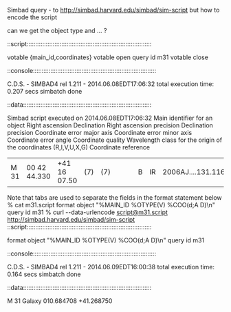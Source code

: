 
Simbad query - to http://simbad.harvard.edu/simbad/sim-script but how to encode the script

can we get the object type and ... ?

::script::::::::::::::::::::::::::::::::::::::::::::::::::::::::::::::::::::::::

votable {main_id,coordinates}
votable open
query id m31
votable close

::console:::::::::::::::::::::::::::::::::::::::::::::::::::::::::::::::::::::::

C.D.S.  -  SIMBAD4 rel 1.211  -  2014.06.08EDT17:06:32
total execution time: 0.207 secs
simbatch done

::data::::::::::::::::::::::::::::::::::::::::::::::::::::::::::::::::::::::::::

<?xml version="1.0" encoding="UTF-8"?>
<VOTABLE xmlns="http://www.ivoa.net/xml/VOTable/v1.2" xmlns:xsi="http://www.w3.org/2001/XMLSchema-instance" xsi:schemaLocation="http://www.ivoa.net/xml/VOTable/v1.2" version="1.2">
<DEFINITIONS>
<COOSYS ID="COOSYS" equinox="2000" epoch="J2000" system="ICRS"/>
</DEFINITIONS>
<RESOURCE name="Simbad query" type="results">
<TABLE ID="SimbadScript" name="default"><DESCRIPTION>Simbad script executed on 2014.06.08EDT17:06:32</DESCRIPTION>
<FIELD ID="MAIN_ID" name="MAIN_ID" datatype="char" width="22" ucd="meta.id;meta.main" arraysize="*">
<DESCRIPTION>Main identifier for an object</DESCRIPTION>
<LINK value="${MAIN_ID}" href="http://simbad.u-strasbg.fr/simbad/sim-id?Ident=${MAIN_ID}&amp;NbIdent=1"/>
</FIELD>
<FIELD ID="RA" name="RA" datatype="char" precision="8" width="13" ucd="pos.eq.ra;meta.main" arraysize="13" unit="&quot;h:m:s&quot;">
<DESCRIPTION>Right ascension</DESCRIPTION>
</FIELD>
<FIELD ID="DEC" name="DEC" datatype="char" precision="8" width="13" ucd="pos.eq.dec;meta.main" arraysize="13" unit="&quot;d:m:s&quot;">
<DESCRIPTION>Declination</DESCRIPTION>
</FIELD>
<FIELD ID="RA_PREC" name="RA_PREC" datatype="short" width="2">
<DESCRIPTION>Right ascension precision</DESCRIPTION>
</FIELD>
<FIELD ID="DEC_PREC" name="DEC_PREC" datatype="short" width="2">
<DESCRIPTION>Declination precision</DESCRIPTION>
</FIELD>
<FIELD ID="COO_ERR_MAJA" name="COO_ERR_MAJA" datatype="float" precision="3" width="6" ucd="phys.angSize.smajAxis;pos.errorEllipse;pos.eq" unit="mas">
<DESCRIPTION>Coordinate error major axis</DESCRIPTION>
</FIELD>
<FIELD ID="COO_ERR_MINA" name="COO_ERR_MINA" datatype="float" precision="3" width="6" ucd="phys.angSize.sminAxis;pos.errorEllipse;pos.eq" unit="mas">
<DESCRIPTION>Coordinate error minor axis</DESCRIPTION>
</FIELD>
<FIELD ID="COO_ERR_ANGLE" name="COO_ERR_ANGLE" datatype="short" width="3" ucd="pos.posAng;pos.errorEllipse;pos.eq" unit="deg">
<DESCRIPTION>Coordinate error angle</DESCRIPTION>
</FIELD>
<FIELD ID="COO_QUAL" name="COO_QUAL" datatype="char" width="1" ucd="meta.code.qual;pos.eq">
<DESCRIPTION>Coordinate quality</DESCRIPTION>
</FIELD>
<FIELD ID="COO_WAVELENGTH" name="COO_WAVELENGTH" datatype="char" width="1" ucd="instr.bandpass;pos.eq">
<DESCRIPTION>Wavelength class for the origin of the coordinates (R,I,V,U,X,G)</DESCRIPTION>
</FIELD>
<FIELD ID="COO_BIBCODE" name="COO_BIBCODE" datatype="char" width="19" ucd="meta.bib.bibcode;pos.eq" arraysize="*">
<DESCRIPTION>Coordinate reference</DESCRIPTION>
</FIELD>
<DATA>
<TABLEDATA>
<TR><TD>M  31</TD><TD>00 42 44.330</TD><TD>+41 16 07.50</TD><TD>(7)</TD><TD>(7)</TD><TD></TD><TD></TD><TD></TD><TD>B</TD><TD>IR</TD><TD>2006AJ....131.1163S</TD></TR>

</TABLEDATA>

</DATA>
</TABLE>
</RESOURCE>
</VOTABLE>

Note that tabs are used to separate the fields in the format statement below
% cat m31.script
format object "%MAIN_ID	%OTYPE(V)	%COO(d;A D)\n"
query id m31
% curl --data-urlencode script@m31.script http://simbad.harvard.edu/simbad/sim-script
::script::::::::::::::::::::::::::::::::::::::::::::::::::::::::::::::::::::::::

format object "%MAIN_ID	%OTYPE(V)	%COO(d;A D)\n"
query id m31

::console:::::::::::::::::::::::::::::::::::::::::::::::::::::::::::::::::::::::

C.D.S.  -  SIMBAD4 rel 1.211  -  2014.06.09EDT16:00:38
total execution time: 0.164 secs
simbatch done

::data::::::::::::::::::::::::::::::::::::::::::::::::::::::::::::::::::::::::::

M  31	Galaxy	010.684708 +41.268750

